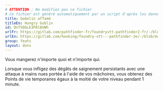 ```yaml
---
# ATTENTION : Ne modifiez pas ce fichier
# Ce fichier est généré automatiquement par un script d'après les données du module Foundry VTT officiel et de sa traduction
title: Gobelin affamé
titleEn: Hungry Goblin
id: DnfVQGLk3PAl8UWh
urlFr: https://gitlab.com/pathfinder-fr/foundryvtt-pathfinder2-fr/-/blob/master/data/feats/DnfVQGLk3PAl8UWh.htm
urlEn: https://gitlab.com/hooking/foundry-vtt---pathfinder-2e/-/blob/master/packs/data/feats.db/hungry-goblin.json
group: feats
layout: dons
---
```

Vous mangerez n'importe quoi et n'importe qui.

Lorsque vous infligez des dégâts de saignement persistants avec une attaque à mains nues portée à l'aide de vos mâchoires, vous obtenez des Points de vie temporaires égaux à la moitié de votre niveau pendant 1 minute.


